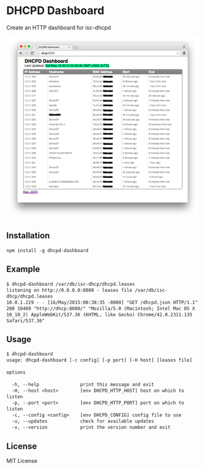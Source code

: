 DHCPD Dashboard
===============

Create an HTTP dashboard for isc-dhcpd

![screenshot](/screenshots/dhcpd-dashboard-1.png)

Installation
------------

    npm install -g dhcpd-dashboard

Example
-------

    $ dhcpd-dashboard /var/db/isc-dhcp/dhcpd.leases
    listening on http://0.0.0.0:8080 - leases file /var/db/isc-dhcp/dhcpd.leases
    10.0.1.229 - - [16/May/2015:00:38:35 -0000] "GET /dhcpd.json HTTP/1.1" 200 10409 "http://dhcp:8080/" "Mozilla/5.0 (Macintosh; Intel Mac OS X 10_10_2) AppleWebKit/537.36 (KHTML, like Gecko) Chrome/42.0.2311.135 Safari/537.36"

Usage
-----

    $ dhcpd-dashboard
    usage: dhcpd-dashboard [-c config] [-p port] [-H host] [leases file]

    options

      -h, --help               print this message and exit
      -H, --host <host>        [env DHCPD_HTTP_HOST] host on which to listen
      -p, --port <port>        [env DHCPD_HTTP_PORT] port on which to listen
      -c, --config <config>    [env DHCPD_CONFIG] config file to use
      -u, --updates            check for available updates
      -v, --version            print the version number and exit

License
-------

MIT License
